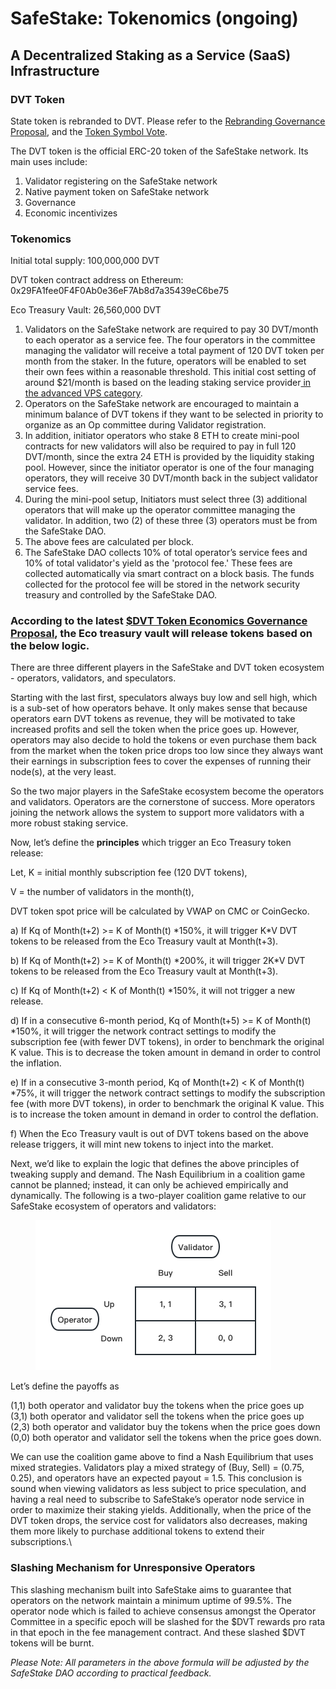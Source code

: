 # SafeStake: Tokenomics (ongoing)

## A Decentralized Staking as a Service (SaaS) Infrastructure

### DVT Token  <a href="#main-use-cases-of-state-token" id="main-use-cases-of-state-token"></a>

State token is rebranded to DVT. Please refer to the [Rebranding Governance Proposal](https://vote.safestake.xyz/#/proposal/0xc8ab763f7491bfe47ae8b41747dffa19907ace150798c8a2824685e386cdc1a5), and the [Token Symbol Vote](https://vote.safestake.xyz/#/proposal/0xe92565a32a08c7c3aafdf6c7ca6f9589a2ddc443eb46a914de63991e76359f75).&#x20;

The DVT token is the official ERC-20 token of the SafeStake network. Its main uses include:

1. Validator registering on the SafeStake network
2. Native payment token on SafeStake network
3. Governance
4. Economic incentivizes

### Tokenomics <a href="#tokenomics" id="tokenomics"></a>

Initial total supply: 100,000,000 DVT

DVT token contract address on Ethereum: 0x29FA1fee0F4F0Ab0e36eF7Ab8d7a35439eC6be75

Eco Treasury Vault: 26,560,000 DVT

1. Validators on the SafeStake network are required to pay 30 DVT/month to each operator as a service fee. The four operators in the committee managing the validator will receive a total payment of 120 DVT token per month from the staker. In  the future, operators will be enabled to set their own fees within a reasonable threshold. This initial cost setting of around $21/month is based on the leading staking service provider[ in the advanced VPS category](https://www.allnodes.com/pricing).&#x20;
2. Operators on the SafeStake network are encouraged to maintain a minimum balance of DVT tokens if they want to be selected in priority to organize as an Op committee during Validator registration.&#x20;
3. In addition, initiator operators who stake 8 ETH to create mini-pool contracts for new validators will also be required to pay in full 120 DVT/month, since the extra 24 ETH is provided by the liquidity staking pool. However, since the initiator operator is one of the four managing operators, they will receive 30 DVT/month back in the subject validator service fees.
4. During the mini-pool setup, Initiators must select three (3) additional operators that will make up the operator committee managing the validator. In addition, two (2) of these three (3) operators must be from the SafeStake DAO.
5. The above fees are calculated per block.
6. The SafeStake DAO collects 10% of total operator’s service fees and 10% of total validator's yield as the 'protocol fee.' These fees are collected automatically via smart contract on a block basis. The funds collected for the protocol fee will be stored in the network security treasury and controlled by the SafeStake DAO.&#x20;

### According to the latest [$DVT Token Economics Governance Proposal](https://vote.safestake.xyz/#/proposal/0x68e5f259359a50829999665ab70259116c01a0cbe8cb6d85e65e9b283bef0799), the Eco treasury vault will release tokens based on the below logic.&#x20;

There are three different players in the SafeStake and DVT token ecosystem - operators, validators, and speculators.&#x20;

Starting with the last first, speculators always buy low and sell high, which is a sub-set of how operators behave. It only makes sense that because operators earn DVT tokens as revenue, they will be motivated to take increased profits and sell the token when the price goes up. However, operators may also decide to hold the tokens or even purchase them back from the market when the token price drops too low since they always want their earnings in subscription fees to cover the expenses of running their node(s), at the very least.&#x20;

So the two major players in the SafeStake ecosystem become the operators and validators. Operators are the cornerstone of success. More operators joining the network allows the system to support more validators with a more robust staking service.&#x20;

Now, let’s define the **principles** which trigger an Eco Treasury token release:

&#x20;      Let, K = initial monthly subscription fee (120 DVT tokens),

&#x20;              V = the number of validators in the month(t),

&#x20;              DVT token spot price will be calculated by VWAP on CMC or CoinGecko.

a)  If Kq of Month(t+2) >= K of Month(t) \*150%, it will trigger K\*V DVT tokens to be released from the Eco Treasury vault at Month(t+3).

b) If Kq of Month(t+2) >= K of Month(t) \*200%, it will trigger 2K\*V DVT tokens to be released from the Eco Treasury vault at Month(t+3).

c)  If Kq of Month(t+2) < K of Month(t) \*150%, it will not trigger a new release.

d) If in a consecutive 6-month period, Kq of Month(t+5) >= K of Month(t) \*150%, it will trigger the network contract settings to modify the subscription fee (with fewer DVT tokens), in order to benchmark the original K value. This is to decrease the token amount in demand in order to control the inflation.&#x20;

e)  If in a consecutive 3-month period, Kq of Month(t+2) < K of Month(t) \*75%, it will trigger the network contract settings to modify the subscription fee (with more DVT tokens), in order to benchmark the original K value. This is to increase the token amount in demand in order to control the deflation.&#x20;

f)   When the Eco Treasury vault is out of DVT tokens based on the above release triggers, it will mint new tokens to inject into the market.&#x20;

Next, we’d like to explain the logic that defines the above principles of tweaking supply and demand. The Nash Equilibrium in a coalition game cannot be planned; instead, it can only be achieved empirically and dynamically. The following is a two-player coalition game relative to our SafeStake ecosystem of operators and validators:

<figure><img src=".gitbook/assets/coalition game.png" alt=""><figcaption></figcaption></figure>

Let’s define the payoffs as&#x20;

(1,1) both operator and validator buy the tokens when the price goes up\
(3,1) both operator and validator sell the tokens when the price goes up\
(2,3) both operator and validator buy the tokens when the price goes down\
(0,0) both operator and validator sell the tokens when the price goes down.&#x20;

We can use the coalition game above to find a Nash Equilibrium that uses mixed strategies. Validators play a  mixed strategy of (Buy, Sell) = (0.75, 0.25), and operators have an expected payout = 1.5. This conclusion is sound when viewing validators as less subject to price speculation, and having a real need to subscribe to SafeStake’s operator node service in order to maximize their staking yields. Additionally, when the price of the DVT token drops, the service cost for validators also decreases, making them more likely to purchase additional tokens to extend their subscriptions.\


### Slashing Mechanism for Unresponsive Operators

This slashing mechanism built into SafeStake aims to guarantee that operators on the network maintain a minimum uptime of 99.5%. The operator node which is failed to achieve consensus amongst the Operator Committee in a specific epoch will be slashed for the $DVT rewards pro rata in that epoch in the fee management contract. And these slashed $DVT tokens will be burnt.&#x20;







_Please Note: All parameters in the above formula will be adjusted by the SafeStake DAO according to practical feedback._



### &#x20;<a href="#sow-stage-2" id="sow-stage-2"></a>
